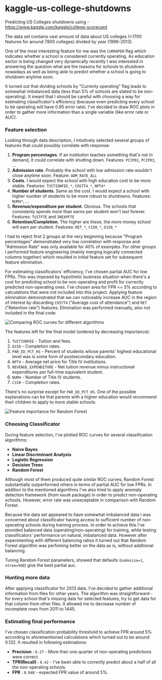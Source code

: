 # kaggle-us-college-shutdowns
Predicting US Colleges shutdowns using - https://www.kaggle.com/kaggle/college-scorecard

The data set contains vast amount of data about US colleges (>1700 features for around 7800 colleges) divided by year (1996-2013).

One of the most interesting feature for me was the `CURROPER` flag which indicates whether a school is considered currently operating. As education sector is being changed very dynamically recently I was interested in answering the question what are the reasons for schools to shutdown nowadays as well as being able to predict whether a school is going to shutdown anytime soon.

It turned out that dividing schools by "Currenly operating" flag leads to somewhat imbalanced data (less than 5% of schools are stated to be non-operating). It meant that I should be careful with choosing a way for estimating classificator's efficiency (because even predicting every school to be operating will have 0.95 error rate). I've decided to draw ROC plots in order to gather more information than a single variable (like error rate or AUC).

### Feature selection

Looking through data description, I intuitively selected several groups of features that could possibly correlate with response:

1. **Program percentages**. If an institution teaches something that's not in demand, it could correlate with shutting down. Features: `PCIP01`, `PCIP03`, ...
2. **Admission rate**. Probably the school with low admission rate wouldn't close anytime soon. Feature: `ADM_RATE_ALL`
3. **Costs**. I would expect the school with high education cost to be more stable. Features: `TUITIONFEE_*`, `COSTT4_*`, `NPT4*`
4. **Number of students**. Same as the cost. I would expect a school with higher number of students to be more robust to shutdowns. Features: `NUM4*`, ...
5. **Revenue/expenditure per student**. Obvious. The schools that consistenly spends more than earns per student won't last forever. Features: `TUITFTE` and `INEXPFTE`
6. **Retention/Completion**. The higher are these, the more money school will earn per student. Features: `RET_*`, `C150_*`, `D150_*`

I had to reject first 2 groups at the very beginning because "Program percentages" demonstrated very low correlation with response and "Admission Rate" was only available for 40% of examples. For other groups I performed feature engineering (mainly merging logically connected columns together) which resulted in initial feature set for subsequent feature elimination.

For estimating classificators' efficiency, I've chosen partial AUC for low FPRs. This was imposed by hypothetic business situation when there's a cost for predicting school to be non-operating and profit for correctly predicted non-operating ones. I've chosen area for FPR <= 5% according to calculations that were not included into this project.
Applying feature elimination demonstrated that we can noticeably increase AUC in the region of interest by discarding `COSTT4` ("Average cost of attendance") and `RET` ("Retention rate") features. Elimination was performed manually, also not included in the final code.

![Comparing ROC curves for different algorithms](https://raw.githubusercontent.com/AnatoliiStepaniuk/kaggle-us-college-shutdowns/master/roc-curves.png)


The features left for the final model (ordered by decreasing importance):

1. `TUITIONFEE` - Tuition and fees.
2. `D150` - Completion rates.
3. `PAR_ED_PCT_HS` - Percent of students whose parents' highest educational level was is some form of postsecondary education.
4. `NPT4` - Average net price for Title IV institutions.
5. `REVENUE_EXPENDITURE` - Net tuition revenue minus instructional expenditures per full-time equivalent student.
6. `NUM4` - Number of Title IV students.
7. `C150` - Completion rates.

There's no surprise except for `PAR_ED_PCT_HS`. One of the possible explanations can be that parents with a higher education would recommend their children to apply to more stable schools.

![Feature importance for Random Forest](https://raw.githubusercontent.com/AnatoliiStepaniuk/kaggle-us-college-shutdowns/master/feature-importance.png)

### Choosing Classificator

During feature selection, I've plotted ROC curves for several classification algorithms: 

- **Naive Bayes**
- **Linear Discriminant Analysis**
- **Logistic Regression**
- **Decision Trees**
- **Random Forest**

Although most of them produced quite similar ROC curves, Random Forest substantially outperformed others in terms of partial AUC for low FPRs. In addition to the mentioned algorithms I've also tried to apply anomaly detection framework (from `kmodR` package) in order to predict non-operating schools. However, error rate was unexceptable in comparison with Random Forest.

Because the data set appeared to have somewhat imbalanced data I was concerned about classificator having access to sufficient number of non-operating schools during training process. In order to achieve this I've provided balanced data (operating/non-operating) for training, while testing classificators' performance on natural, imbalanced data. However after experimenting with different balancing ratios it turned out that Random Forest algorithm was perfoming better on the data as is, without additional balancing.

Tuning Random Forest parameters, showed that defaults (`nodesize=1`, `ntree=500`) give the best partial auc.

### Hunting more data

After applying classificator for 2013 data, I've decided to gather additional information from files for other years. The algorithm was straightforward - for every school that's missing data for selected features, try to get data for that column from other files. It allowed me to decrease number of incomplete rows from 2011 to 1445.

### Estimating final performance

I've chosen classification probability threshold to achieve FPR around 5% according to aforementioned calculations which turned out to be around 0.132.
It resulted in following estimations:

- **Precision** : `0.27` - More than one quarter of non-operating predictions were correct.
- **TPR(Recall)** : `0.42` - I've been able to correctly predict about a half of all the non-operating schools.
- **FPR** : `0.048` - expected FPR value of around 5%.
